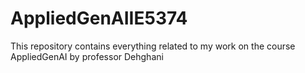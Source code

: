 # AppliedGenAIIE5374
This repository contains everything related to my work on the course AppliedGenAI by professor Dehghani
